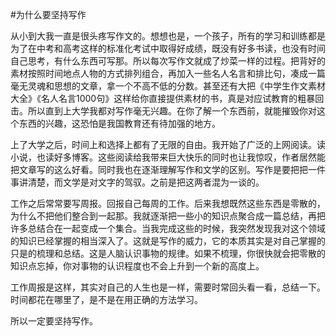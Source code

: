 #为什么要坚持写作

从小到大我一直是很头疼写作文的。想想也是，一个孩子，所有的学习和训练都是为了在中考和高考这样的标准化考试中取得好成绩，既没有好多书读，也没有时间自己思考，有什么东西可写那。所以每次写作文就成了炒菜一样的过程。把背好的素材按照时间地点人物的方式排列组合，再加入一些名人名言和排比句，凑成一篇毫无灵魂和思想的文章，拿一个不高不低的分数。甚至还有大把《中学生作文素材大全》《名人名言1000句》这样给你直接提供素材的书，真是对应试教育的粗暴回击。所以直到上大学我都对写作毫无兴趣。在你了解一个东西前，就能摧毁你对这个东西的兴趣，这恐怕是我国教育还有待加强的地方。

上了大学之后，时间上和选择上都有了无限的自由。我开始了广泛的上网阅读。读小说，也读好多博客。这些阅读给我带来巨大快乐的同时也让我惊叹，作者居然能把文章写的这么好看。同时我也在逐渐理解写作和文学的区别。写作是要把把一件事讲清楚，而文学是对文字的驾驭。之前是把这两者混为一谈的。

工作之后常常要写周报。回报自己每周的工作。后来我想既然这些东西是零散的，为什么不把他们整合到一起那。我就逐渐把一些小的知识点聚合成一篇总结，再把许多总结合在一起变成一个集合。当我完成这些的时候，我突然发现我对这个领域的知识已经掌握的相当深入了。这就是写作的威力，它的本质其实是对自己掌握的只是的梳理和总结。这是人脑认识事物的规律。如果不梳理，你很快就会把零散的知识点忘掉，你对事物的认识程度也不会上升到一个新的高度上。

工作周报是这样，其实对自己的人生也是一样，需要时常回头看一看，总结一下。时间都花在哪里了，是不是在用正确的方法学习。

所以一定要坚持写作。
